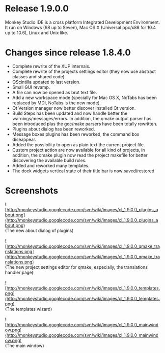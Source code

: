 # Release 1.9.0.0 #

Monkey Studio IDE is a cross platform Integrated Development Environment.
It run on Windows (98 up to Seven), Mac OS X (Universal ppc/x86 for 10.4 up to 10.6), Linux and Unix like.

# Changes since release 1.8.4.0 #

  * Complete rewrite of the XUP internals.
  * Complete rewrite of the projects settings editor (they now use abstract classes and shared code).
  * QScintilla updated to last version.
  * Small GUI revamp.
  * A file can now be opened as brut text file.
  * Add a new workspace mode (specially for Mac OS X, NoTabs has been replaced by MDI, NoTabs is the new mode).
  * Qt Version manager now better discover installed Qt version.
  * Build Steps has been updated and now handle better the warnings/messages/errors. In addition, the qmake output parser has been introduced plus the gcc/make parsers have been totally rewritten.
  * Plugins about dialog has been reworked.
  * Message boxes plugins has been reworked, the command box diseappear.
  * Added the possibility to open as plain text the current project file.
  * Custom project action are now available for all kind of projects, in addition, the qmake plugin now read the project makefile for better discovering the available build rules.
  * Added and reworked many templates.
  * The dock widgets vertical state of their title bar is now saved/restored.


# Screenshots #

![http://monkeystudio.googlecode.com/svn/wiki/images/cl_1.9.0.0_plugins_about.png](http://monkeystudio.googlecode.com/svn/wiki/images/cl_1.9.0.0_plugins_about.png)<br />
(The new about dialog of plugins)<br /><br />
![http://monkeystudio.googlecode.com/svn/wiki/images/cl_1.9.0.0_qmake_translations.png](http://monkeystudio.googlecode.com/svn/wiki/images/cl_1.9.0.0_qmake_translations.png)<br />
(The new project settings editor for qmake, especially, the translations handler page)<br /><br />
![http://monkeystudio.googlecode.com/svn/wiki/images/cl_1.9.0.0_templates.png](http://monkeystudio.googlecode.com/svn/wiki/images/cl_1.9.0.0_templates.png)<br />
(The templates wizard)<br /><br />
![http://monkeystudio.googlecode.com/svn/wiki/images/cl_1.9.0.0_mainwindow.png](http://monkeystudio.googlecode.com/svn/wiki/images/cl_1.9.0.0_mainwindow.png)<br />
(The main window)